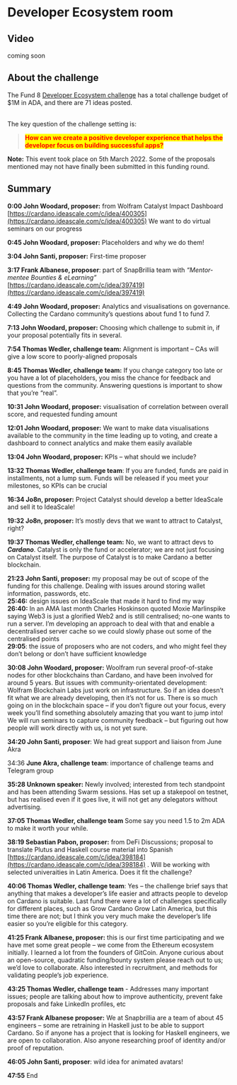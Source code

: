 # Developer Ecosystem room

## Video

coming soon

## About the challenge

The Fund 8 [Developer Ecosystem challenge](https://cardano.ideascale.com/c/campaigns/26433/about) has a total challenge budget of $1M in ADA, and there are 71 ideas posted.

\
The key question of the challenge setting is:

> <mark style="color:red;">**How can we create a positive developer experience that helps the developer focus on building successful apps?**</mark>

**Note:** This event took place on 5th March 2022. Some of the proposals mentioned may not have finally been submitted in this funding round.

## Summary

**0:00 John Woodard, proposer:** from Wolfram Catalyst Impact Dashboard [https://cardano.ideascale.com/c/idea/400305](https://cardano.ideascale.com/c/idea/400305) We want to do virtual seminars on our progress

**0:45 John Woodard, proposer:** Placeholders and why we do them!        &#x20;

**3:04 John Santi, proposer:** First-time proposer                 &#x20;

**3:17 Frank Albanese, proposer**: part of SnapBrillia team with _“Mentor-mentee Bounties & eLearning”_ [https://cardano.ideascale.com/c/idea/397419](https://cardano.ideascale.com/c/idea/397419) &#x20;

**4:49 John Woodard, proposer:** Analytics and visualisations on governance. Collecting the Cardano community’s questions about fund 1 to fund 7.

**7:13 John Woodard, proposer:**  Choosing which challenge to submit in, if your proposal potentially fits in several.

**7:54 Thomas Wedler, challenge team:** Alignment is important – CAs will give a low score to poorly-aligned proposals

**8:45 Thomas Wedler, challenge team:** If you change category too late or you have a lot of placeholders, you miss the chance for feedback and questions from the community. Answering questions is important to show that you’re “real”.

**10:31  John Woodard, proposer:** visualisation of correlation between overall score, and requested funding amount

**12:01 John Woodard, proposer:** We want to make data visualisations available to the community in the time leading up to voting, and create a dashboard to connect analytics and make them easily available

**13:04 John Woodard, proposer:**  KPIs – what should we include?

**13:32 Thomas Wedler, challenge team**: If you are funded, funds are paid in installments, not a lump sum. Funds will be released if you meet your milestones, so KPIs can be crucial

**16:34 Jo8n, proposer:** Project Catalyst should develop a better IdeaScale and sell it to IdeaScale!

**19:32 Jo8n, proposer:** It’s mostly devs that we want to attract to Catalyst, right?

**19:37 Thomas Wedler, challenge team:** No, we want to attract devs to _**Cardano**_. Catalyst is only the fund or accelerator; we are not just focusing on Catalyst itself. The purpose of Catalyst is to make Cardano a better blockchain.

**21:23 John Santi, proposer:** my proposal may be out of scope of the funding for this challenge. Dealing with issues around storing wallet information, passwords, etc.\
**25:46:** design issues on IdeaScale that made it hard to find my way\
**26:40:**  In an AMA last month Charles Hoskinson quoted Moxie Marlinspike saying Web3 is just a glorified Web2 and is still centralised; no-one wants to run a server. I’m developing an approach to deal with that and enable a decentralised server cache so we could slowly phase out some of the centralised points\
**29:05**: the issue of proposers who are not coders, and who might feel they don’t belong or don’t have sufficient knowledge

**30:08 John Woodard, proposer:** Woolfram run several proof-of-stake nodes for other blockchains than Cardano, and have been involved for around 5 years. But issues with community-orientated development: Wolfram Blockchain Labs just work on infrastructure. So if an idea doesn’t fit what we are already developing, then it’s not for us. There is so much going on in the blockchain space – if you don’t figure out your focus, every week you’ll find something absolutely amazing that you want to jump into! We will run seminars to capture community feedback – but figuring out how people will work directly with us, is not yet sure.

**34:20 John Santi, proposer**: We had great support and liaison from June Akra

34:36 **June Akra, challenge team**: importance of challenge teams and Telegram group

**35:28 Unknown speaker:**  Newly involved; interested from tech standpoint and has been attending Swarm sessions. Has set up a stakepool on testnet, but has realised even if it goes live, it will not get any delegators without advertising.

**37:05 Thomas Wedler, challenge team**  Some say you need 1.5 to 2m ADA  to make it worth your while.

**38:19 Sebastian Pabon, proposer:** from DeFi Discussions; proposal to translate Plutus and Haskell course material into Spanish [https://cardano.ideascale.com/c/idea/398184](https://cardano.ideascale.com/c/idea/398184) . Will be working with selected univeraities in Latin America. Does it fit the challenge?

**40:06 Thomas Wedler, challenge team**: Yes – the challenge brief says that anything that makes a developer’s life easier and attracts people to develop on Cardano is suitable. Last fund there were a lot of challenges specifically for different places, such as Grow Cardano Grow Latin America, but this time there are not; but I think you very much make the developer’s life easier so you’re eligible for this category.

**41:25 Frank Albanese, proposer:**  this is our first time participating and we have met some great people – we come from the Ethereum ecosystem initially. I learned a lot from the founders of GitCoin. Anyone curious about an open-source, quadratic funding/bounty system please reach out to us; we’d love to collaborate. Also interested in recruitment, and methods for validating people’s job experience.

**43:25 Thomas Wedler, challenge team**   - Addresses many important issues; people are talking about how to improve authenticity, prevent fake proposals and fake LinkedIn profiles, etc

**43:57 Frank Albanese proposer:** We at Snapbrillia are a team of about 45 engineers – some are retraining in Haskell just to be able to support Cardano. So if anyone has a project that is looking for Haskell engineers, we are open to collaboration. Also anyone researching proof of identity and/or proof of reputation.

**46:05 John Santi, proposer**: wild idea for animated avatars!

**47:55** End
